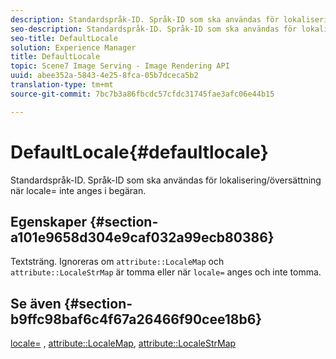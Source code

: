 ```yaml
---
description: Standardspråk-ID. Språk-ID som ska användas för lokalisering/översättning när locale= inte anges i begäran.
seo-description: Standardspråk-ID. Språk-ID som ska användas för lokalisering/översättning när locale= inte anges i begäran.
seo-title: DefaultLocale
solution: Experience Manager
title: DefaultLocale
topic: Scene7 Image Serving - Image Rendering API
uuid: abee352a-5843-4e25-8fca-05b7dceca5b2
translation-type: tm+mt
source-git-commit: 7bc7b3a86fbcdc57cfdc31745fae3afc06e44b15

---
```



# DefaultLocale{#defaultlocale}

Standardspråk-ID. Språk-ID som ska användas för lokalisering/översättning när locale= inte anges i begäran.

## Egenskaper {#section-a101e9658d304e9caf032a99ecb80386}

Textsträng. Ignoreras om `attribute::LocaleMap` och `attribute::LocaleStrMap` är tomma eller när `locale=` anges och inte tomma.

## Se även {#section-b9ffc98baf6c4f67a26466f90cee18b6}

[locale=](../../../../../is-api/http-ref/image-serving-api-ref/c-http-protocol-reference/c-command-reference/r-locale.md#reference-8a846b2fbc004a12821b956ed3b25cfb) , [attribute::LocaleMap](../../../../../is-api/image-catalog/image-serving-api-ref/c-image-catalog-reference/c-attributes-reference/r-localemap.md#reference-49bbf598f8ea47c3a563755cef306318), [attribute::LocaleStrMap](../../../../../is-api/image-catalog/image-serving-api-ref/c-image-catalog-reference/c-attributes-reference/r-localestrmap.md#reference-98c42070a4bc4baf92537132be2b5b1e)
